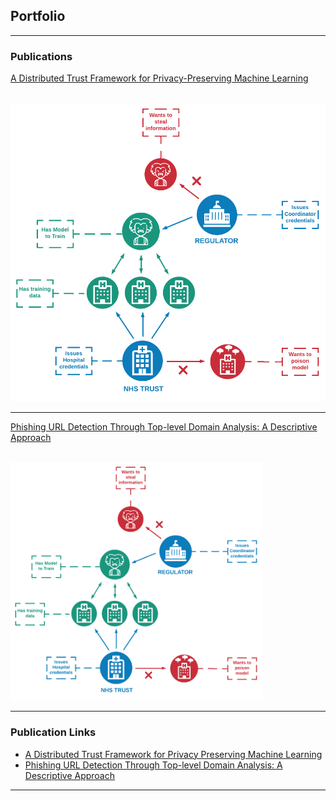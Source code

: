## Portfolio

---

### Publications 

[A Distributed Trust Framework for Privacy-Preserving Machine Learning](/dtf_for_ppml)
<br/><br/>
<!-- <img src="images/Distributed_PPML.png" alt="A Distributed Trust Framework for Privacy-Preserving Machine Learning" class="center"/> -->
<picture>
    <source type="images/webp" srcset="/images/Distributed_PPML.webp" />
    <source type="images/png" srcset="images/Distributed_PPML.png" />
    <img class="z-depth-1" src="images/Distributed_PPML.png" alt="A Distributed Trust Framework for Privacy-Preserving Machine Learning">
</picture>


---
[Phishing URL Detection Through Top-level Domain Analysis: A Descriptive Approach](/phishing_url_detection)
<br/><br/>
<!-- <img src="images/Phishing_Url_Detection_Splunk.png" alt="Phishing URL Detection Through Top-level Domain Analysis: A Descriptive Approach" class="center" width="80%"/> -->
<picture>
    <source type="images/webp" srcset="/images/Phishing_Url_Detection_Splunk.webp" />
    <source type="images/png" srcset="images/Phishing_Url_Detection_Splunk.png.png" />
    <img class="z-depth-1" src="images/Distributed_PPML.png" alt="Phishing URL Detection Through Top-level Domain Analysis: A Descriptive Approach" width="80%">
</picture>


---

### Publication Links

- [A Distributed Trust Framework for Privacy Preserving Machine Learning](https://arxiv.org/abs/2006.02456)
- [Phishing URL Detection Through Top-level Domain Analysis: A Descriptive Approach](https://arxiv.org/abs/2005.06599)





---
